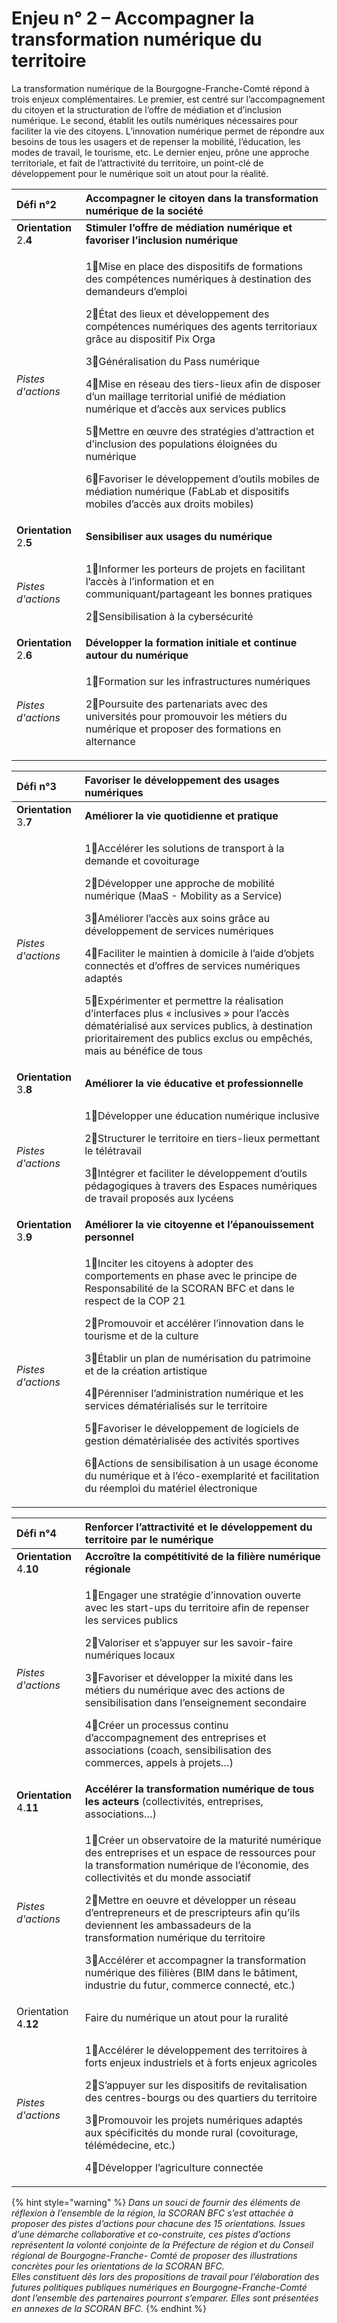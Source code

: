 # Enjeu n° 2 – Accompagner la transformation numérique du territoire

La transformation numérique de la Bourgogne-Franche-Comté répond à trois enjeux complémentaires. Le premier, est centré sur l’accompagnement du citoyen et la structuration de l’offre de médiation et d’inclusion numérique. Le second, établit les outils numériques nécessaires pour faciliter la vie des citoyens. L’innovation numérique permet de répondre aux besoins de tous les usagers et de repenser la mobilité, l’éducation, les modes de travail, le tourisme, etc. Le dernier enjeu, prône une approche territoriale, et fait de l’attractivité du territoire, un point-clé de développement pour le numérique soit un atout pour la réalité.

<table>
  <thead>
    <tr>
      <th style="text-align:left">D&#xE9;fi n&#xB0;2</th>
      <th style="text-align:left"><b>Accompagner le citoyen dans la transformation num&#xE9;rique de la soci&#xE9;t&#xE9;</b>
      </th>
    </tr>
  </thead>
  <tbody>
    <tr>
      <td style="text-align:left"><b>Orientation<br /></b>2.<b>4</b>
      </td>
      <td style="text-align:left"><b>Stimuler l&#x2019;offre de m&#xE9;diation num&#xE9;rique et favoriser l&#x2019;inclusion num&#xE9;rique</b>
      </td>
    </tr>
    <tr>
      <td style="text-align:left"><em>Pistes d&apos;actions</em>
      </td>
      <td style="text-align:left">
        <p>1&#x20E3;Mise en place des dispositifs de formations des comp&#xE9;tences
          num&#xE9;riques &#xE0; destination des demandeurs d&#x2019;emploi</p>
        <p>2&#x20E3;&#xC9;tat des lieux et d&#xE9;veloppement des comp&#xE9;tences
          num&#xE9;riques des agents territoriaux gr&#xE2;ce au dispositif Pix Orga</p>
        <p>3&#x20E3;G&#xE9;n&#xE9;ralisation du Pass num&#xE9;rique</p>
        <p>4&#x20E3;Mise en r&#xE9;seau des tiers-lieux afin de disposer d&#x2019;un
          maillage territorial unifi&#xE9; de m&#xE9;diation num&#xE9;rique et d&#x2019;acc&#xE8;s
          aux services publics</p>
        <p>5&#x20E3;Mettre en &#x153;uvre des strat&#xE9;gies d&#x2019;attraction
          et d&#x2019;inclusion des populations &#xE9;loign&#xE9;es du num&#xE9;rique</p>
        <p>6&#x20E3;Favoriser le d&#xE9;veloppement d&#x2019;outils mobiles de m&#xE9;diation
          num&#xE9;rique (FabLab et dispositifs mobiles d&#x2019;acc&#xE8;s aux droits
          mobiles)</p>
      </td>
    </tr>
    <tr>
      <td style="text-align:left"><b>Orientation</b>
        <br />2.<b>5</b>
      </td>
      <td style="text-align:left"><b>Sensibiliser aux usages du num&#xE9;rique</b>
      </td>
    </tr>
    <tr>
      <td style="text-align:left"><em>Pistes d&apos;actions</em>
      </td>
      <td style="text-align:left">
        <p>1&#x20E3;Informer les porteurs de projets en facilitant l&#x2019;acc&#xE8;s
          &#xE0; l&#x2019;information et en communiquant/partageant les bonnes pratiques</p>
        <p>2&#x20E3;Sensibilisation &#xE0; la cybers&#xE9;curit&#xE9;</p>
      </td>
    </tr>
    <tr>
      <td style="text-align:left"><b>Orientation</b>
        <br />2.<b>6</b>
      </td>
      <td style="text-align:left"><b>D&#xE9;velopper la formation initiale et continue autour du num&#xE9;rique</b>
      </td>
    </tr>
    <tr>
      <td style="text-align:left"><em>Pistes d&apos;actions</em>
      </td>
      <td style="text-align:left">
        <p>1&#x20E3;Formation sur les infrastructures num&#xE9;riques</p>
        <p>2&#x20E3;Poursuite des partenariats avec des universit&#xE9;s pour promouvoir
          les m&#xE9;tiers du num&#xE9;rique et proposer des formations en alternance</p>
      </td>
    </tr>
  </tbody>
</table>

<table>
  <thead>
    <tr>
      <th style="text-align:left">D&#xE9;fi n&#xB0;3</th>
      <th style="text-align:left"><b>Favoriser le d&#xE9;veloppement des usages num&#xE9;riques</b>
      </th>
    </tr>
  </thead>
  <tbody>
    <tr>
      <td style="text-align:left"><b>Orientation</b>
        <br />3.<b>7</b>
      </td>
      <td style="text-align:left"><b>Am&#xE9;liorer la vie quotidienne et pratique</b>
      </td>
    </tr>
    <tr>
      <td style="text-align:left"><em>Pistes d&apos;actions</em>
      </td>
      <td style="text-align:left">
        <p>1&#x20E3;Acc&#xE9;l&#xE9;rer les solutions de transport &#xE0; la demande
          et covoiturage</p>
        <p>2&#x20E3;D&#xE9;velopper une approche de mobilit&#xE9; num&#xE9;rique
          (MaaS - Mobility as a Service)</p>
        <p>3&#x20E3;Am&#xE9;liorer l&#x2019;acc&#xE8;s aux soins gr&#xE2;ce au d&#xE9;veloppement
          de services num&#xE9;riques</p>
        <p>4&#x20E3;Faciliter le maintien &#xE0; domicile &#xE0; l&#x2019;aide d&#x2019;objets
          connect&#xE9;s et d&#x2019;offres de services num&#xE9;riques adapt&#xE9;s</p>
        <p>5&#x20E3;Exp&#xE9;rimenter et permettre la r&#xE9;alisation d&#x2019;interfaces
          plus &#xAB; inclusives &#xBB; pour l&#x2019;acc&#xE8;s d&#xE9;mat&#xE9;rialis&#xE9;
          aux services publics, &#xE0; destination prioritairement des publics exclus
          ou emp&#xEA;ch&#xE9;s, mais au b&#xE9;n&#xE9;fice de tous</p>
      </td>
    </tr>
    <tr>
      <td style="text-align:left"><b>Orientation</b>
        <br />3.<b>8</b>
      </td>
      <td style="text-align:left"><b>Am&#xE9;liorer la vie &#xE9;ducative et professionnelle</b>
      </td>
    </tr>
    <tr>
      <td style="text-align:left"><em>Pistes d&apos;actions</em>
      </td>
      <td style="text-align:left">
        <p>1&#x20E3;D&#xE9;velopper une &#xE9;ducation num&#xE9;rique inclusive</p>
        <p>2&#x20E3;Structurer le territoire en tiers-lieux permettant le t&#xE9;l&#xE9;travail</p>
        <p>3&#x20E3;Int&#xE9;grer et faciliter le d&#xE9;veloppement d&#x2019;outils
          p&#xE9;dagogiques &#xE0; travers des Espaces num&#xE9;riques de travail
          propos&#xE9;s aux lyc&#xE9;ens</p>
      </td>
    </tr>
    <tr>
      <td style="text-align:left"><b>Orientation</b>
        <br />3.<b>9</b>
      </td>
      <td style="text-align:left"><b>Am&#xE9;liorer la vie citoyenne et l&#x2019;&#xE9;panouissement personnel</b>
      </td>
    </tr>
    <tr>
      <td style="text-align:left"><em>Pistes d&apos;actions</em>
      </td>
      <td style="text-align:left">
        <p>1&#x20E3;Inciter les citoyens &#xE0; adopter des comportements en phase
          avec le principe de Responsabilit&#xE9; de la SCORAN BFC et dans le respect
          de la COP 21</p>
        <p>2&#x20E3;Promouvoir et acc&#xE9;l&#xE9;rer l&#x2019;innovation dans le
          tourisme et de la culture</p>
        <p>3&#x20E3;&#xC9;tablir un plan de num&#xE9;risation du patrimoine et de
          la cr&#xE9;ation artistique</p>
        <p>4&#x20E3;P&#xE9;renniser l&#x2019;administration num&#xE9;rique et les
          services d&#xE9;mat&#xE9;rialis&#xE9;s sur le territoire</p>
        <p>5&#x20E3;Favoriser le d&#xE9;veloppement de logiciels de gestion d&#xE9;mat&#xE9;rialis&#xE9;e
          des activit&#xE9;s sportives</p>
        <p>6&#x20E3;Actions de sensibilisation &#xE0; un usage &#xE9;conome du num&#xE9;rique
          et &#xE0; l&#x2019;&#xE9;co-exemplarit&#xE9; et facilitation du r&#xE9;emploi
          du mat&#xE9;riel &#xE9;lectronique</p>
      </td>
    </tr>
  </tbody>
</table>

<table>
  <thead>
    <tr>
      <th style="text-align:left">D&#xE9;fi n&#xB0;4</th>
      <th style="text-align:left"><b>Renforcer l&#x2019;attractivit&#xE9; et le d&#xE9;veloppement du territoire par le num&#xE9;rique</b>
      </th>
    </tr>
  </thead>
  <tbody>
    <tr>
      <td style="text-align:left"><b>Orientation</b>
        <br />4.<b>10</b>
      </td>
      <td style="text-align:left"><b>Accro&#xEE;tre la comp&#xE9;titivit&#xE9; de la fili&#xE8;re num&#xE9;rique r&#xE9;gionale</b>
      </td>
    </tr>
    <tr>
      <td style="text-align:left"><em>Pistes d&apos;actions</em>
      </td>
      <td style="text-align:left">
        <p>1&#x20E3;Engager une strat&#xE9;gie d&#x2019;innovation ouverte avec les
          start-ups du territoire afin de repenser les services publics</p>
        <p>2&#x20E3;Valoriser et s&#x2019;appuyer sur les savoir-faire num&#xE9;riques
          locaux</p>
        <p>3&#x20E3;Favoriser et d&#xE9;velopper la mixit&#xE9; dans les m&#xE9;tiers
          du num&#xE9;rique avec des actions de sensibilisation dans l&#x2019;enseignement
          secondaire</p>
        <p>4&#x20E3;Cr&#xE9;er un processus continu d&#x2019;accompagnement des entreprises
          et associations (coach, sensibilisation des commerces, appels &#xE0; projets&#x2026;)</p>
      </td>
    </tr>
    <tr>
      <td style="text-align:left"><b>Orientation</b>
        <br />4.<b>11</b>
      </td>
      <td style="text-align:left"><b>Acc&#xE9;l&#xE9;rer la transformation num&#xE9;rique de tous les acteurs </b>(collectivit&#xE9;s,
        entreprises, associations&#x2026;)</td>
    </tr>
    <tr>
      <td style="text-align:left"><em>Pistes d&apos;actions</em>
      </td>
      <td style="text-align:left">
        <p>1&#x20E3;Cr&#xE9;er un observatoire de la maturit&#xE9; num&#xE9;rique
          des entreprises et un espace de ressources pour la transformation num&#xE9;rique
          de l&#x2019;&#xE9;conomie, des collectivit&#xE9;s et du monde associatif</p>
        <p>2&#x20E3;Mettre en oeuvre et d&#xE9;velopper un r&#xE9;seau d&#x2019;entrepreneurs
          et de prescripteurs afin qu&#x2019;ils deviennent les ambassadeurs de la
          transformation num&#xE9;rique du territoire</p>
        <p>3&#x20E3;Acc&#xE9;l&#xE9;rer et accompagner la transformation num&#xE9;rique
          des fili&#xE8;res (BIM dans le b&#xE2;timent, industrie du futur, commerce
          connect&#xE9;, etc.)</p>
      </td>
    </tr>
    <tr>
      <td style="text-align:left">Orientation
        <br />4.<b>12</b>
      </td>
      <td style="text-align:left">Faire du num&#xE9;rique un atout pour la ruralit&#xE9;</td>
    </tr>
    <tr>
      <td style="text-align:left"><em>Pistes d&apos;actions</em>
      </td>
      <td style="text-align:left">
        <p>1&#x20E3;Acc&#xE9;l&#xE9;rer le d&#xE9;veloppement des territoires &#xE0;
          forts enjeux industriels et &#xE0; forts enjeux agricoles</p>
        <p>2&#x20E3;S&#x2019;appuyer sur les dispositifs de revitalisation des centres-bourgs
          ou des quartiers du territoire</p>
        <p>3&#x20E3;Promouvoir les projets num&#xE9;riques adapt&#xE9;s aux sp&#xE9;cificit&#xE9;s
          du monde rural (covoiturage, t&#xE9;l&#xE9;m&#xE9;decine, etc.)</p>
        <p>4&#x20E3;D&#xE9;velopper l&#x2019;agriculture connect&#xE9;e</p>
      </td>
    </tr>
  </tbody>
</table>

{% hint style="warning" %}
_Dans un souci de fournir des éléments de réflexion à l’ensemble de la région, la SCORAN BFC s’est attachée à proposer des pistes d’actions pour chacune des 15 orientations. Issues d’une démarche collaborative et co-construite, ces pistes d’actions représentent la volonté conjointe de la Préfecture de région et du Conseil régional de Bourgogne-Franche- Comté de proposer des illustrations concrètes pour les orientations de la SCORAN BFC.   
Elles constituent dès lors des propositions de travail pour l’élaboration des futures politiques publiques numériques en Bourgogne-Franche-Comté dont l’ensemble des partenaires pourront s’emparer. Elles sont présentées en annexes de la SCORAN BFC._
{% endhint %}




